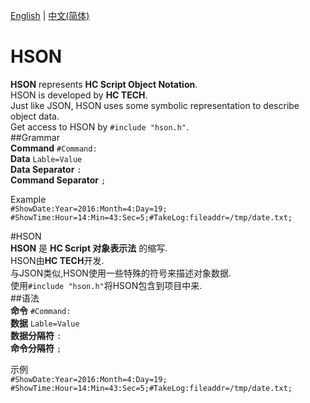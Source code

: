 [English](#HSON) | [中文(简体)](#HSON-1)  

# HSON
**HSON** represents **HC Script Object Notation**.  
HSON is developed by **HC TECH**.  
Just like JSON, HSON uses some symbolic representation to describe object data.  
Get access to HSON by `#include "hson.h"`.  
##Grammar  
**Command** `#Command:`  
**Data** `Lable=Value`  
**Data Separator** `:`  
**Command Separator** `;`  

Example  
`#ShowDate:Year=2016:Month=4:Day=19;`  
`#ShowTime:Hour=14:Min=43:Sec=5;#TakeLog:fileaddr=/tmp/date.txt;`  

#HSON  
**HSON** 是 **HC Script 对象表示法** 的缩写.  
HSON由**HC TECH**开发.  
与JSON类似,HSON使用一些特殊的符号来描述对象数据.  
使用`#include "hson.h"`将HSON包含到项目中来.  
##语法  
**命令** `#Command:`  
**数据** `Lable=Value`  
**数据分隔符** `:`  
**命令分隔符** `;`  

示例  
`#ShowDate:Year=2016:Month=4:Day=19;`  
`#ShowTime:Hour=14:Min=43:Sec=5;#TakeLog:fileaddr=/tmp/date.txt;`  
